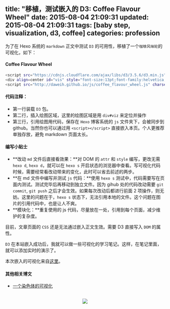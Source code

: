 title: "移植，测试嵌入的 D3: Coffee Flavour Wheel"
date: 2015-08-04 21:09:31
updated: 2015-08-04 21:09:31
tags: [baby step, visualization, d3, coffee]
categories: profession
---


为了在 Hexo 系统的 `markdown` 正文中测试 `D3` 的可用性，移植了一个`咖啡风味轮`的可视化，如下：

#### Coffee Flavour Wheel

<script src="https://cdnjs.cloudflare.com/ajax/libs/d3/3.5.6/d3.min.js" charset="utf-8"></script>
<div align=center id="vis" style="font-size:13pt;font-family:helvetica;zoom:0.4;"></div>
<script src="http://daweih.github.io/js/coffee_flavour_wheel.js" charset="utf-8"></script>
<script>
//	d3.select("div#vis").remove();
</script>

``` bash
<script src="https://cdnjs.cloudflare.com/ajax/libs/d3/3.5.6/d3.min.js" charset="utf-8"></script>
<div align=center id="vis" style="font-size:13pt;font-family:helvetica;zoom:0.4;"></div>
<script src="http://daweih.github.io/js/coffee_flavour_wheel.js" charset="utf-8"></script>
```

#### 代码注释：
- 第一行装载 `D3` 包。
- 第二行，插入绘图区域，这里的绘图区域是用 `div#viz` 来定位并操作
- 第三行，引用绘图用代码，保存在 `Hexo` 博客系统的 `js` 文件夹下，会被同步到 github。当然你也可以通过用 `<script></script>` 直接嵌入本页。个人更推荐单独存放，避免 markdown 页面太长。

#### 编写小贴士

- **改动 `md` 文件后直接看效果：**对 DOM 的 `attr` 和 `style` 编写，更改无需 `hexo d`, `hexo d`，就可以在 `hexo s` 开启状态的浏览器中查看。写可视化代码时候，需要经常看改动带来的变化，此时可以省去前述的两步。
- **在 md 文件中编写并测试 `js` 代码：**使用 `hexo s` 测试中，代码需要写在页面内测试。测试完毕后再移动到独立文件。因为 gihub 处的代码改动需要 `git commit`, `git push` 之后才会生效。如果每次改动后都进行前面 2 项操作，则无妨。这里的问题在于，`hexo s` 状态下，无法引用本地的文件。这个问题在图片的引用代码中，也是让人不爽。
- **模块化：**重复使用的 js 代码，尽量放在一处，引用到每个页面，减少维护的复杂度。

目前，文章页面的 `CSS` 还是无法通过嵌入正文生效。需要 D3 直接写入 `DOM` 的属性。

`D3` 在本站嵌入成功后，我就可以做一些可视化的学习笔记。这样，在笔记里面，就可以添加实时的演示了。

本次嵌入的可视化来自[这里](http://www.jasondavies.com/coffee-wheel/)。

#### 其他相关博文

- [一个染色体的可视化](http://daweih.github.io/2015/07/20/viz-of-chromosome/)

<br>
<div align=center>
<img src="http://daweih.github.io/images/wechat_small_black.jpg">
</div>
